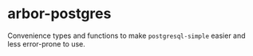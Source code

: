 # arbor-postgres

Convenience types and functions to make `postgresql-simple` easier and
less error-prone to use.
